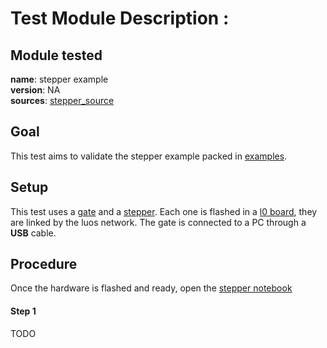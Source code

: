 # Test Module Description : 

## Module tested
**name**: stepper example  
**version**: NA  
**sources**: [stepper_source](https://github.com/Luos-io/Examples/tree/master/Projects/l0/Stepper)  

## Goal

This test aims to validate the stepper example packed in [examples](https://github.com/Luos-io/Examples).

## Setup

This test uses a [gate](https://github.com/Luos-io/Examples/tree/master/Projects/l0/Gate_SerialCom) and a [stepper](https://github.com/Luos-io/Examples/tree/master/Projects/l0/Stepper). Each one is flashed in a [l0 board](https://github.com/Luos-io/Examples/tree/master/Hardware/l0), they are linked by the luos network. The gate is connected to a PC through a **USB** cable.

## Procedure

Once the hardware is flashed and ready, open the [stepper notebook](./stepper.ipynb)

#### Step 1 
TODO
